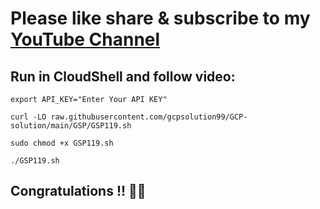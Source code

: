 # Please like share & subscribe to my [YouTube Channel](https://www.youtube.com/@QuickSolutionArcade)

## Run in CloudShell and follow video:
```
export API_KEY="Enter Your API KEY"
```
```
curl -LO raw.githubusercontent.com/gcpsolution99/GCP-solution/main/GSP/GSP119.sh

sudo chmod +x GSP119.sh

./GSP119.sh
```

## Congratulations !! 🎉🎉
